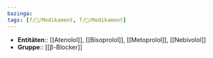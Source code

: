 ```yaml
---
bazinga: 
tags: [f/💊/Medikament, f/💊/Medikament]
---
```

- **Entitäten**:: [[Atenolol]], [[Bisoprolol]], [[Metoprolol]], [[Nebivolol]]
- **Gruppe**:: [[β-Blocker]]